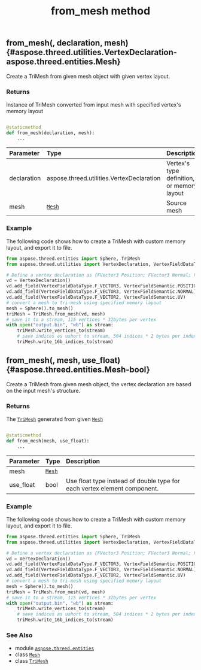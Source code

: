 ﻿---
title: from_mesh method
second_title: Aspose.3D for Python via .NET API References
description: 
type: docs
weight: 70
url: /python-net/aspose.threed.entities/trimesh/from_mesh/
is_root: false
---

## from_mesh(, declaration, mesh) {#aspose.threed.utilities.VertexDeclaration-aspose.threed.entities.Mesh}

Create a TriMesh from given mesh object with given vertex layout.


### Returns 


Instance of TriMesh converted from input mesh with specified vertex's memory layout


```python

@staticmethod
def from_mesh(declaration, mesh):
    ...
```


| Parameter | Type | Description |
| :- | :- | :- |
| declaration | aspose.threed.utilities.VertexDeclaration | Vertex's type definition, or memory layout |
| mesh | [`Mesh`](/3d/python-net/aspose.threed.entities/mesh) | Source mesh |

### Example 


The following code shows how to create a TriMesh with custom memory layout, and export it to file.

```python
from aspose.threed.entities import Sphere, TriMesh
from aspose.threed.utilities import VertexDeclaration, VertexFieldDataType, VertexFieldSemantic

# Define a vertex declaration as {FVector3 Position; FVector3 Normal; FVector2 UV}
vd = VertexDeclaration()
vd.add_field(VertexFieldDataType.F_VECTOR3, VertexFieldSemantic.POSITION)
vd.add_field(VertexFieldDataType.F_VECTOR3, VertexFieldSemantic.NORMAL)
vd.add_field(VertexFieldDataType.F_VECTOR2, VertexFieldSemantic.UV)
# convert a mesh to tri-mesh using specified memory layout
mesh = Sphere().to_mesh()
triMesh = TriMesh.from_mesh(vd, mesh)
# save it to a stream, 115 vertices * 32bytes per vertex
with open("output.bin", "wb") as stream:
    triMesh.write_vertices_to(stream)
    # save indices as ushort to stream, 504 indices * 2 bytes per index
    triMesh.write_16b_indices_to(stream)

```


## from_mesh(, mesh, use_float) {#aspose.threed.entities.Mesh-bool}

Create a TriMesh from given mesh object, the vertex declaration are based on the input mesh's structure.


### Returns 


The [`TriMesh`](/3d/python-net/aspose.threed.entities/trimesh) generated from given [`Mesh`](/3d/python-net/aspose.threed.entities/mesh)


```python

@staticmethod
def from_mesh(mesh, use_float):
    ...
```


| Parameter | Type | Description |
| :- | :- | :- |
| mesh | [`Mesh`](/3d/python-net/aspose.threed.entities/mesh) |  |
| use_float | bool | Use float type instead of double type for each vertex element component. |

### Example 


The following code shows how to create a TriMesh with custom memory layout, and export it to file.

```python
from aspose.threed.entities import Sphere, TriMesh
from aspose.threed.utilities import VertexDeclaration, VertexFieldDataType, VertexFieldSemantic

# Define a vertex declaration as {FVector3 Position; FVector3 Normal; FVector2 UV}
vd = VertexDeclaration()
vd.add_field(VertexFieldDataType.F_VECTOR3, VertexFieldSemantic.POSITION)
vd.add_field(VertexFieldDataType.F_VECTOR3, VertexFieldSemantic.NORMAL)
vd.add_field(VertexFieldDataType.F_VECTOR2, VertexFieldSemantic.UV)
# convert a mesh to tri-mesh using specified memory layout
mesh = Sphere().to_mesh()
triMesh = TriMesh.from_mesh(vd, mesh)
# save it to a stream, 115 vertices * 32bytes per vertex
with open("output.bin", "wb") as stream:
    triMesh.write_vertices_to(stream)
    # save indices as ushort to stream, 504 indices * 2 bytes per index
    triMesh.write_16b_indices_to(stream)

```



### See Also
* module [`aspose.threed.entities`](../../)
* class [`Mesh`](/3d/python-net/aspose.threed.entities/mesh)
* class [`TriMesh`](/3d/python-net/aspose.threed.entities/trimesh)
